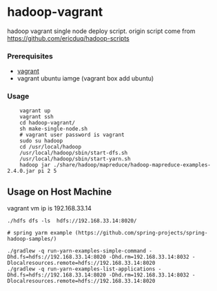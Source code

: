 hadoop-vagrant
==============

hadoop vagrant single node deploy script.
origin script come from https://github.com/ericduq/hadoop-scripts

### Prerequisites
* [vagrant](http://www.vagrantup.com/) 
* vagrant ubuntu iamge (vagrant box add ubuntu) 

### Usage

		vagrant up
		vagrant ssh
		cd hadoop-vagrant/
		sh make-single-node.sh
		# vagrant user password is vagrant
		sudo su hadoop
		cd /usr/local/hadoop
		/usr/local/hadoop/sbin/start-dfs.sh
		/usr/local/hadoop/sbin/start-yarn.sh
		hadoop jar ./share/hadoop/mapreduce/hadoop-mapreduce-examples-2.4.0.jar pi 2 5

## Usage on Host Machine
vagrant vm ip is 192.168.33.14
	
	./hdfs dfs -ls  hdfs://192.168.33.14:8020/
	
	# spring yarm example (https://github.com/spring-projects/spring-hadoop-samples/)
	
	./gradlew -q run-yarn-examples-simple-command -Dhd.fs=hdfs://192.168.33.14:8020 -Dhd.rm=192.168.33.14:8032 -Dlocalresources.remote=hdfs://192.168.33.14:8020
	./gradlew -q run-yarn-examples-list-applications -Dhd.fs=hdfs://192.168.33.14:8020 -Dhd.rm=192.168.33.14:8032 -Dlocalresources.remote=hdfs://192.168.33.14:8020
